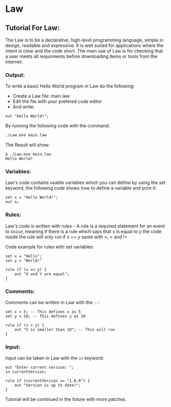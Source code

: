 # Law

## Tutorial For Law:
The Law is to be a declarative, high-level programming language, simple in design, readable and expressive. It is well suited for applications where the intent is clear and the code short. The main use of Law is for checking that a user meets all requirments before downloading items or tools from the internet. 

### Output:
To write a basic Hello World program in Law do the following:
- Create a Law file: main.law
- Edit the file with your prefered code editor
- And write:
```law
out "Hello World!";
```
By running the following code with the command:
```bash
./Law.exe main.law
```
The Result will show:
```
$ ./Law.exe main.law
Hello World!

```
### Variables:
Law's code contains usable variables which you can define by using the set keyword, the following code shows how to define a variable and print it:
```law
set x = "Hello World!";
out x;
```

### Rules:
Law's code is written with rules - A rule is a required statement for an event to occur, meaning if there is a rule which says that x is equal to y the code inside the rule will only run if x == y same with >, < and !=

Code example for rules with set variables:
```law
set x = "Hello";
set y = "World!"

rule if (x == y) {
    out "X and Y are equal";
}
```

### Comments:
Comments can be written in Law with the `--`:
```law
set x = 5; -- This defines x as 5
set y = 10; -- This defines y as 10

rule if (x < y) {
    out "5 is smaller than 10"; -- This will run
}
```

### Input:
Input can be taken in Law with the `in` keyword:
```law
out "Enter current version: ";
in currentVersion;

rule if (currentVersion == "1.0.0") {
    out "Version is up to date!";
}
```

Tutorial will be continued in the future with more patches.
